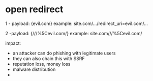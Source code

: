 # open redirect


1 - payload: {evil.com} 
example: site.com/.../redirect_uri=evil.com/...

2 -payload: {///%5Cevil.com/} 
example: site.com///%5Cevil.com/ 

impact:
- an attacker can do phishing with legitimate users
-  they can also chain this with SSRF
-  reputation loss, money loss
-  malware distribution
- 
